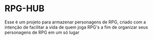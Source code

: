 # RPG-HUB
Esse é um projeto para armazenar personagens de RPG, criado com a intenção de facilitar a vida de quem joga RPG's a fim de organizar seus personagens de RPG em um só lugar
